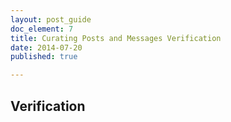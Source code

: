 ```yaml
---
layout: post_guide
doc_element: 7
title: Curating Posts and Messages Verification
date: 2014-07-20
published: true

---
```


## Verification




